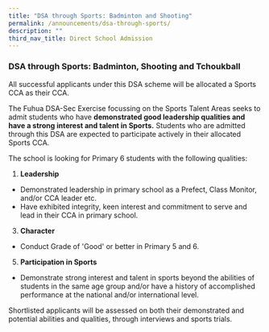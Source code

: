 ```yaml
---
title: "DSA through Sports: Badminton and Shooting"
permalink: /announcements/dsa-through-sports/
description: ""
third_nav_title: Direct School Admission
---
```

### DSA through Sports: Badminton, Shooting and Tchoukball

All successful applicants under this DSA scheme will be allocated a Sports CCA as their CCA.

The Fuhua DSA-Sec Exercise focussing on the Sports Talent Areas seeks to admit students who have **demonstrated good leadership qualities and have a strong interest and talent in Sports.** Students who are admitted through this DSA are expected to participate actively in their allocated Sports CCA. 

The school is looking for Primary 6 students with the following qualities: 

1.  **Leadership**

*   Demonstrated leadership in primary school as a Prefect, Class Monitor, and/or CCA leader etc.
*   Have exhibited integrity, keen interest and commitment to serve and lead in their CCA in primary school. 

3.  **Character**

*   Conduct Grade of 'Good' or better in Primary 5 and 6. 

5.  **Participation in Sports**

*   Demonstrate strong interest and talent in sports beyond the abilities of students in the same age group and/or have a history of accomplished performance at the national and/or international level.

Shortlisted applicants will be assessed on both their demonstrated and potential abilities and qualities, through interviews and sports trials. 
